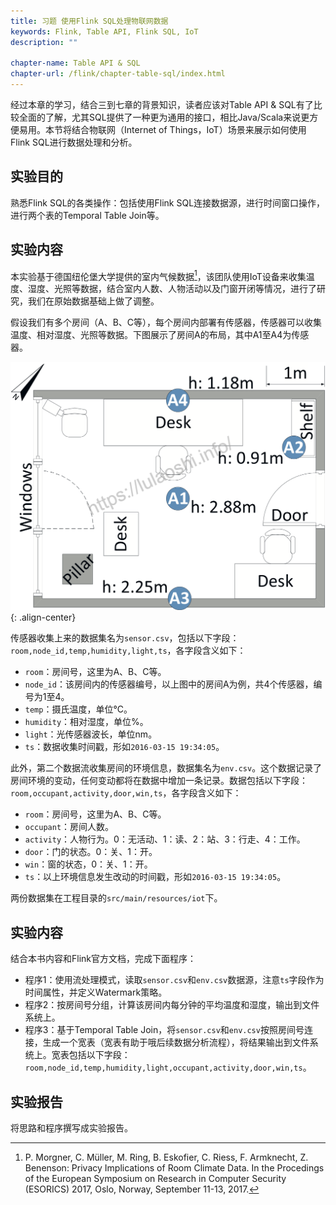 ```yaml
---
title: 习题 使用Flink SQL处理物联网数据
keywords: Flink, Table API, Flink SQL, IoT
description: ""

chapter-name: Table API & SQL
chapter-url: /flink/chapter-table-sql/index.html
---
```


经过本章的学习，结合三到七章的背景知识，读者应该对Table API & SQL有了比较全面的了解，尤其SQL提供了一种更为通用的接口，相比Java/Scala来说更方便易用。本节将结合物联网（Internet of Things，IoT）场景来展示如何使用Flink SQL进行数据处理和分析。

## 实验目的

熟悉Flink SQL的各类操作：包括使用Flink SQL连接数据源，进行时间窗口操作，进行两个表的Temporal Table Join等。

## 实验内容

本实验基于德国纽伦堡大学提供的室内气候数据[^1]，该团队使用IoT设备来收集温度、湿度、光照等数据，结合室内人数、人物活动以及门窗开闭等情况，进行了研究，我们在原始数据基础上做了调整。

假设我们有多个房间（A、B、C等），每个房间内部署有传感器，传感器可以收集温度、相对湿度、光照等数据。下图展示了房间A的布局，其中A1至A4为传感器。


![室内数据收集示意图](./img/iot-room-a.png){: .align-center}

传感器收集上来的数据集名为`sensor.csv`，包括以下字段：`room,node_id,temp,humidity,light,ts`，各字段含义如下：

* `room`：房间号，这里为A、B、C等。
* `node_id`：该房间内的传感器编号，以上图中的房间A为例，共4个传感器，编号为1至4。
* `temp`：摄氏温度，单位°C。
* `humidity`：相对湿度，单位%。
* `light`：光传感器波长，单位nm。
* `ts`：数据收集时间戳，形如`2016-03-15 19:34:05`。

此外，第二个数据流收集房间的环境信息，数据集名为`env.csv`。这个数据记录了房间环境的变动，任何变动都将在数据中增加一条记录。数据包括以下字段：`room,occupant,activity,door,win,ts`，各字段含义如下：

* `room`：房间号，这里为A、B、C等。
* `occupant`：房间人数。
* `activity`：人物行为。0：无活动、1：读、2：站、3：行走、4：工作。
* `door`：门的状态。0：关、1：开。
* `win`：窗的状态，0：关、1：开。
* `ts`：以上环境信息发生改动的时间戳，形如`2016-03-15 19:34:05`。

两份数据集在工程目录的`src/main/resources/iot`下。

## 实验内容

结合本书内容和Flink官方文档，完成下面程序：

* 程序1：使用流处理模式，读取`sensor.csv`和`env.csv`数据源，注意`ts`字段作为时间属性，并定义Watermark策略。
* 程序2：按房间号分组，计算该房间内每分钟的平均温度和湿度，输出到文件系统上。
* 程序3：基于Temporal Table Join，将`sensor.csv`和`env.csv`按照房间号连接，生成一个宽表（宽表有助于哦后续数据分析流程），将结果输出到文件系统上。宽表包括以下字段：`room,node_id,temp,humidity,light,occupant,activity,door,win,ts`。

## 实验报告
将思路和程序撰写成实验报告。

[^1]: P. Morgner, C. Müller, M. Ring, B. Eskofier, C. Riess, F. Armknecht, Z. Benenson: Privacy Implications of Room Climate Data. In the Procedings of the European Symposium on Research in Computer Security (ESORICS) 2017, Oslo, Norway, September 11-13, 2017.